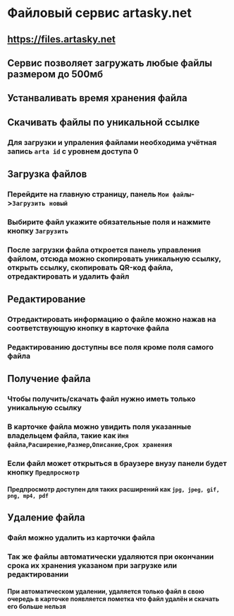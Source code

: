 # Файловый сервис artasky.net

## https://files.artasky.net

## Сервис позволяет загружать любые файлы размером до 500мб

## Устанваливать время хранения файла

## Скачивать файлы по уникальной ссылке

### Для загрузки и упраления файлами необходима учётная запись `arta id` с уровнем доступа 0


## Загрузка файлов

### Перейдите на главную страницу, панель `Мои файлы`->`Загрузить новый`

### Выбирите файл укажите обязательные поля и нажмите кнопку `Загрузить`

### После загрузки файла откроется панель управления файлом,  отсюда можно скопировать уникальную ссылку, открыть ссылку, скопировать QR-код файла, отредактировать и удалить файл


## Редактирование

### Отредактировать информацию о файле можно нажав на соответствующую кнопку в карточке файла

### Редактированию доступны все поля кроме поля самого файла


## Получение файла

### Чтобы получить/скачать файл нужно иметь только уникальную ссылку

### В карточке файла можно увидить поля указанные владельцем файла, такие как `Имя файла`,`Расширение`,`Размер`,`Описание`,`Срок хранения`

### Если файл может открыться в браузере внузу панели будет кнопку `Предпросмотр`

#### Предпросмотр доступен для таких расширений как `jpg, jpeg, gif, png, mp4, pdf`


## Удаление файла

### Файл можно удалить из карточки файла

### Так же файлы автоматически удаляются при окончании срока их хранения указаном при загрузке или редактировании

#### При автоматическом удалении, удаляется только файл в свою очередь в карточке появляется пометка что файл удалён и скачать его больше нельзя
